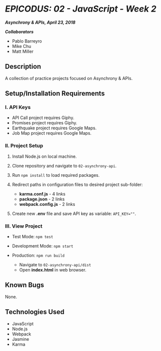 # _EPICODUS: 02 - JavaScript - Week 2_

***Asynchrony & APIs, April 23, 2018***

***Collaborators***

- Pablo Barreyro
- Mike Chu
- Matt Miller

## Description

A collection of practice projects focused on Asynchrony & APIs.

## Setup/Installation Requirements

### I. API Keys

- API Call project requires Giphy.
- Promises project requires Giphy.
- Earthquake project requires Google Maps.
- Job Map project requires Google Maps.

### II. Project Setup

1. Install Node.js on local machine.

2. Clone repository and navigate to `02-asynchrony-api`.

3. Run `npm install` to load required packages.

4. Redirect paths in configuration files to desired project sub-folder:

    - **karma.conf.js** - 4 links
    - **package.json** - 2 links
    - **webpack.config.js** - 2 links

5. Create new **.env** file and save API key as variable: `API_KEY=""`.

### III. View Project

- Test Mode: `npm test`

- Development Mode: `npm start`

- Production: `npm run build`

  - Navigate to `02-asynchrony-api/dist`
  - Open **index.html** in web browser.

## Known Bugs

None.

## Technologies Used

- JavaScript
- Node.js
- Webpack
- Jasmine
- Karma
